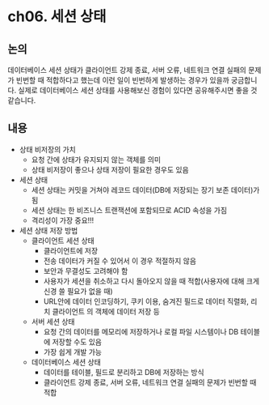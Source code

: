 # ch06. 세션 상태

## 논의
데이터베이스 세션 상태가 클라이언트 강제 종료, 서버 오류, 네트워크 연결 실패의 문제가 빈번할 때 적합하다고 했는데 이런 일이 빈번하게 발생하는 경우가 있을까 궁금합니다.
실제로 데이터베이스 세션 상태를 사용해보신 경험이 있다면 공유해주시면 좋을 것 같습니다.

## 내용
- 상태 비저장의 가치
	- 요청 간에 상태가 유지되지 않는 객체를 의미
	- 상태 비저장이 좋으나 상태 저장이 필요한 경우도 있음
- 세션 상태
	- 세션 상태는 커밋을 거쳐야 레코드 데이터(DB에 저장되는 장기 보존 데이터)가 됨
	- 세션 상태는 한 비즈니스 트랜잭션에 포함되므로 ACID 속성을 가짐
	- 격리성이 가장 중요!!!
- 세션 상태 저장 방법
	- 클라이언트 세션 상태
		- 클라이언트에 저장
		- 전송 데이터가 커질 수 있어서 이 경우 적절하지 않음
		- 보안과 무결성도 고려해야 함
		- 사용자가 세션을 취소하고 다시 돌아오지 않을 때 적합(사용자에 대해 크게 신경 쓸 필요가 없을 때)
		- URL안에 데이터 인코딩하기, 쿠키 이용, 숨겨진 필드로 데이터 직렬화, 리치 클라이언트 의 객체에 데이터 저장 등
	- 서버 세션 상태
		- 요청 간의 데이터를 메모리에 저장하거나 로컬 파일 시스템이나 DB 테이블에 저장할 수도 있음
		- 가장 쉽게 개발 가능
	- 데이터베이스 세션 상태
		- 데이터를 테이블, 필드로 분리하고 DB에 저장하는 방식
		- 클라이언트 강제 종료, 서버 오류, 네트워크 연결 실패의 문제가 빈번할 때 적합